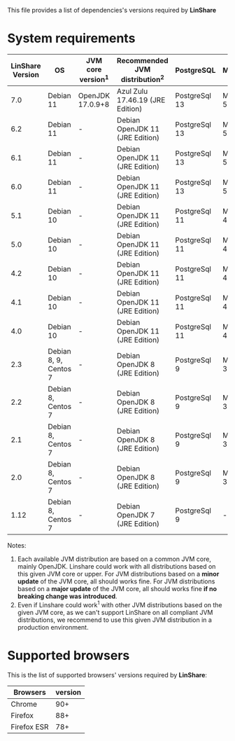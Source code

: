 This file provides a list of dependencies's versions required by **LinShare**

# System requirements

| LinShare Version | OS                    | JVM core version<sup>1</sup> | Recommended JVM distribution<sup>2</sup> | PostgreSQL    | MongoDB            | Tomcat   | Apache  HTTPD |
|------------------|-----------------------|------------------------------|------------------------------------------|---------------|--------------------|----------|---------------|
| 7.0              | Debian 11             | OpenJDK 17.0.9+8             | Azul Zulu 17.46.19 (JRE Edition)         | PostgreSql 13 | MongoDB 5.0        | Tomcat 9 | Apache 2.4    |
| 6.2              | Debian 11             | -                            | Debian OpenJDK 11 (JRE Edition)          | PostgreSql 13 | MongoDB 5.0        | Tomcat 9 | Apache 2.4    |
| 6.1              | Debian 11             | -                            | Debian OpenJDK 11 (JRE Edition)          | PostgreSql 13 | MongoDB 5.0        | Tomcat 9 | Apache 2.4    |
| 6.0              | Debian 11             | -                            | Debian OpenJDK 11 (JRE Edition)          | PostgreSql 13 | MongoDB 5.0        | Tomcat 9 | Apache 2.4    |
| 5.1              | Debian 10             | -                            | Debian OpenJDK 11 (JRE Edition)          | PostgreSql 11 | MongoDB 4.2        | Tomcat 9 | Apache 2.4    |
| 5.0              | Debian 10             | -                            | Debian OpenJDK 11 (JRE Edition)          | PostgreSql 11 | MongoDB 4.2        | Tomcat 9 | Apache 2.4    |
| 4.2              | Debian 10             | -                            | Debian OpenJDK 11 (JRE Edition)          | PostgreSql 11 | MongoDB 4.2        | Tomcat 9 | Apache 2.4    |
| 4.1              | Debian 10             | -                            | Debian OpenJDK 11 (JRE Edition)          | PostgreSql 11 | MongoDB 4.2        | Tomcat 9 | Apache 2.4    |
| 4.0              | Debian 10             | -                            | Debian OpenJDK 11 (JRE Edition)          | PostgreSql 11 | MongoDB 4.2        | Tomcat 9 | Apache 2.4    |
| 2.3              | Debian 8, 9, Centos 7 | -                            | Debian OpenJDK 8 (JRE Edition)           | PostgreSql 9  | MongoDB 3.2 to 3.6 | Tomcat 8 | Apache 2.4    |
| 2.2              | Debian 8, Centos 7    | -                            | Debian OpenJDK 8 (JRE Edition)           | PostgreSql 9  | MongoDB 3.2        | Tomcat 8 | Apache 2.4    |
| 2.1              | Debian 8, Centos 7    | -                            | Debian OpenJDK 8 (JRE Edition)           | PostgreSql 9  | MongoDB 3.2        | Tomcat 8 | Apache 2.4    |
| 2.0              | Debian 8, Centos 7    | -                            | Debian OpenJDK 8 (JRE Edition)           | PostgreSql 9  | MongoDB 3.2        | Tomcat 8 | Apache 2.4    |
| 1.12             | Debian 8, Centos 7    | -                            | Debian OpenJDK 7 (JRE Edition)           | PostgreSql 9  |      -             | Tomcat 7 | Apache 2.2    |


Notes:
  1. Each available JVM distribution are based on a common JVM core, mainly OpenJDK. Linshare could work with all distributions based on this given JVM core or upper. For JVM distributions based on a **minor update** of the JVM core, all should works fine. For JVM distributions based on a **major update** of the JVM core, all should works fine **if no breaking change was introduced**.
  1. Even if Linshare could work<sup>1</sup> with other JVM distributions based on the given JVM core, as we can't support LinShare on all compliant JVM distributions, we recommend to use this given JVM distribution in a production environment.

# Supported browsers

This is the list of supported browsers' versions required by **LinShare**:

| Browsers    | version |
|-------------|---------|
| Chrome      | 90+     |
| Firefox     | 88+     |
| Firefox ESR | 78+     |
